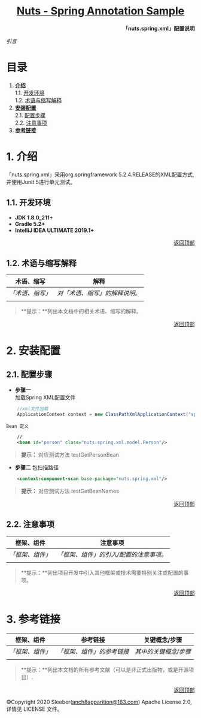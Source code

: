 <h1 align="center"><a href="README.md">Nuts - Spring Annotation Sample</a></h1>  

**<p align="right">「nuts.spring.xml」配置说明</p>**
*引言*   
# <a id="nav">目录</a>

1. **[介绍](#info)**  
    1.1. [开发环境](#dev)  
    1.2. [术语与缩写解释](#word)
2. **[安装配置](#config)**  
    2.1. [配置步骤](#step)  
    2.2. [注意事项](#focus) 
3. **[参考链接](#ref)** 

# <a id="info">1. 介绍</a>
「nuts.spring.xml」采用org.springframework 5.2.4.RELEASE的XML配置方式, 并使用Junit 5进行单元测试。 

## <a id="dev">1.1. 开发环境</a>  
- **JDK 1.8.0_211+**
- **Gradle 5.2+**
- **IntelliJ IDEA ULTIMATE 2019.1+**

<p align="right"><a href="#">返回顶部</a></p>  

## <a id="word">1.2. 术语与缩写解释</a>  
| 术语、缩写                                                    | 解释                                                         |
| ------------------------------------------------------------ | ------------------------------------------------------------ |
| *「术语、缩写」* | *对「术语、缩写」的解释说明。*  |
|  |  |
> **提示：**列出本文档中的相关术语、缩写的解释。

<p align="right"><a href="#">返回顶部</a></p>  

# <a id="config">2. 安装配置</a>
## <a id="step">2.1. 配置步骤</a>  

+ **步骤一**  
    加载Spring XML配置文件
```java
    //xml文件加载
    ApplicationContext context = new ClassPathXmlApplicationContext("spring-beans.xml");
```  
    Bean 定义
```xml
    //
    <bean id="person" class="nuts.spring.xml.model.Person"/>
```  
> **提示：** 对应测试方法 testGetPersonBean  

+ **步骤二** 
    包扫描路径
```xml
    <context:component-scan base-package="nuts.spring.xml"/>
```  
> **提示：** 对应测试方法 testGetBeanNames  


<p align="right"><a href="#">返回顶部</a></p>  

## <a id="focus">2.2. 注意事项</a>
| 框架、组件                                                    | 注意事项                                                      |
| ------------------------------------------------------------ | ------------------------------------------------------------ |
| *「框架、组件」* | *「框架、组件」的引入/配置的注意事项。*  |
|  |  |

> **提示：**列出项目开发中引入其他框架或技术需要特别关注或配置的事项。

<p align="right"><a href="#">返回顶部</a></p>  

# <a id="ref">3. 参考链接</a>  
| 框架、组件                                                    | 参考链接                                                      | 关键概念/步骤                                                 |
| ------------------------------------------------------------ | ------------------------------------------------------------ | ------------------------------------------------------------ |
| *「框架、组件」*  | *「框架、组件」的参考链接*  |  *其中的关键概念/步骤*  |
|  |  |  |

> **提示：**列出本文档的所有参考文献（可以是非正式出版物，或是开源项目）.  

<p align="right"><a href="#">返回顶部</a></p>  

&copy;Copyright 2020 Sleeber(anch8apparition@163.com) Apache License 2.0, 详情见 LICENSE 文件。
